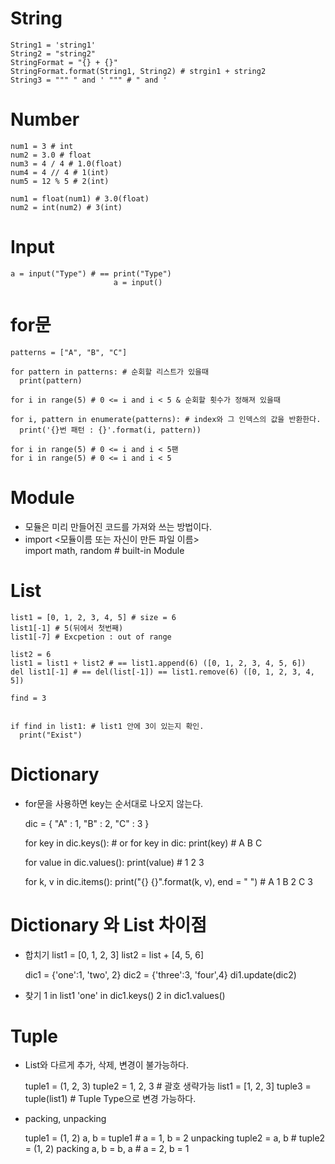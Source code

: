 # String

    String1 = 'string1'
    String2 = "string2"
    StringFormat = "{} + {}"
    StringFormat.format(String1, String2) # strgin1 + string2
    String3 = """ " and ' """ # " and '


# Number

    num1 = 3 # int
    num2 = 3.0 # float
    num3 = 4 / 4 # 1.0(float)
    num4 = 4 // 4 # 1(int)
    num5 = 12 % 5 # 2(int)

    num1 = float(num1) # 3.0(float)
    num2 = int(num2) # 3(int)


# Input

    a = input("Type") # == print("Type")
                           a = input()
                      
  
 
# for문
    patterns = ["A", "B", "C"]

    for pattern in patterns: # 순회할 리스트가 있을때
      print(pattern)
  
    for i in range(5) # 0 <= i and i < 5 & 순회할 횟수가 정해져 있을때

    for i, pattern in enumerate(patterns): # index와 그 인덱스의 값을 반환한다.
      print('{}번 패턴 : {}'.format(i, pattern))
 
    for i in range(5) # 0 <= i and i < 5팬
    for i in range(5) # 0 <= i and i < 5
 
 
 
# Module
* 모듈은 미리 만들어진 코드를 가져와 쓰는 방법이다.
* import <모듈이름 또는 자신이 만든 파일 이름>    
    import math, random # built-in Module


# List

    list1 = [0, 1, 2, 3, 4, 5] # size = 6
    list1[-1] # 5(뒤에서 첫번째)
    list1[-7] # Excpetion : out of range

    list2 = 6
    list1 = list1 + list2 # == list1.append(6) ([0, 1, 2, 3, 4, 5, 6])
    del list1[-1] # == del(list[-1]) == list1.remove(6) ([0, 1, 2, 3, 4, 5])

    find = 3


    if find in list1: # list1 안에 3이 있는지 확인.
      print("Exist")
  

# Dictionary
* for문을 사용하면 key는 순서대로 나오지 않는다.

    dic = {
      "A" : 1,
      "B" : 2,
      "C" : 3
    }

    for key in dic.keys(): # or for key in dic:
        print(key) # A B C
 
    for value in dic.values():
        print(value) # 1 2 3
  
    for k, v in dic.items():
        print("{} {}".format(k, v), end = " ") # A 1 B 2 C 3
  
  
# Dictionary 와 List 차이점
*   합치기
    list1 = [0, 1, 2, 3]
    list2 = list + [4, 5, 6]

    dic1 = {'one':1, 'two', 2}
    dic2 = {'three':3, 'four',4}
    di1.update(dic2)
* 찾기
    1 in list1
    'one' in dic1.keys()
    2 in dic1.values()



# Tuple
* List와 다르게 추가, 삭제, 변경이 불가능하다.

    tuple1 = (1, 2, 3)
    tuple2 = 1, 2, 3 # 괄호 생략가능
    list1 = [1, 2, 3]
    tuple3 = tuple(list1) # Tuple Type으로 변경 가능하다.

* packing, unpacking

    tuple1 = (1, 2)
    a, b = tuple1 # a = 1, b = 2 unpacking
    tuple2 = a, b # tuple2 = (1, 2) packing
    a, b = b, a # a = 2, b = 1
